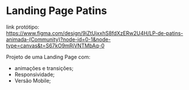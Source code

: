 # Landing Page Patins
link protótipo: https://www.figma.com/design/9iZtUjxxhS8fdXzERw2U4H/LP-de-patins-animada-(Community)?node-id=0-1&node-type=canvas&t=S67kO9mRjVNTMbAq-0

Projeto de uma Landing Page com:
* animações e transições;
* Responsividade;
* Versão Mobile;
